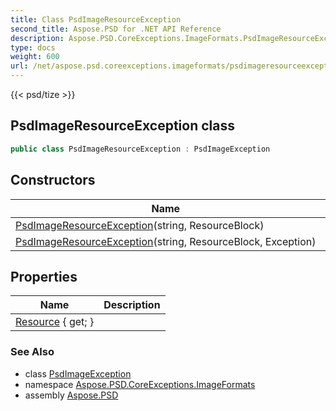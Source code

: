 ```yaml
---
title: Class PsdImageResourceException
second_title: Aspose.PSD for .NET API Reference
description: Aspose.PSD.CoreExceptions.ImageFormats.PsdImageResourceException class. 
type: docs
weight: 600
url: /net/aspose.psd.coreexceptions.imageformats/psdimageresourceexception/
---
```

{{< psd/tize >}}
## PsdImageResourceException class

```csharp
public class PsdImageResourceException : PsdImageException
```

## Constructors

| Name | Description |
| --- | --- |
| [PsdImageResourceException](psdimageresourceexception/#constructor)(string, ResourceBlock) |  |
| [PsdImageResourceException](psdimageresourceexception/#constructor_1)(string, ResourceBlock, Exception) |  |

## Properties

| Name | Description |
| --- | --- |
| [Resource](../../aspose.psd.coreexceptions.imageformats/psdimageresourceexception/resource/) { get; } |  |

### See Also

* class [PsdImageException](../psdimageexception/)
* namespace [Aspose.PSD.CoreExceptions.ImageFormats](../../aspose.psd.coreexceptions.imageformats/)
* assembly [Aspose.PSD](../../)


